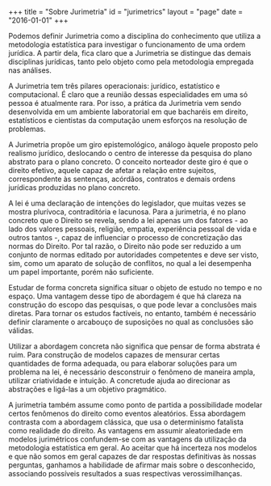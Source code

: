 +++
title = "Sobre Jurimetria"
id = "jurimetrics"
layout = "page" 
date = "2016-01-01"
+++

Podemos definir Jurimetria como a disciplina do conhecimento que utiliza a metodologia estatística para investigar o funcionamento de uma ordem jurídica. A partir dela, fica claro que a Jurimetria se distingue das demais disciplinas jurídicas, tanto pelo objeto como pela metodologia empregada nas análises.

A Jurimetria tem três pilares operacionais: jurídico, estatístico e computacional. É claro que a reunião dessas especialidades em uma só pessoa é atualmente rara. Por isso, a prática da Jurimetria vem sendo desenvolvida em um ambiente laboratorial em que bacharéis em direito, estatísticos e cientistas da computação unem esforços na resolução de problemas.

A Jurimetria propõe um giro epistemológico, análogo àquele proposto pelo realismo jurídico, deslocando o centro de interesse da pesquisa do plano abstrato para o plano concreto. O conceito norteador deste giro é que o direito efetivo, aquele capaz de afetar a relação entre sujeitos, correspondente às sentenças, acórdãos, contratos e demais ordens jurídicas produzidas no plano concreto.

A lei é uma declaração de intenções do legislador, que muitas vezes se mostra plurívoca, contraditória e lacunosa. Para a jurimetria, é no plano concreto que o Direito se revela, sendo a lei apenas um dos fatores - ao lado dos valores pessoais, religião, empatia, experiência pessoal de vida e outros tantos -, capaz de influenciar o processo de concretização das normas do Direito. Por tal razão, o Direito não pode ser reduzido a um conjunto de normas editado por autoridades competentes e deve ser visto, sim, como um aparato de solução de conflitos, no qual a lei desempenha um papel importante, porém não suficiente.

Estudar de forma concreta significa situar o objeto de estudo no tempo e no espaço. Uma vantagem desse tipo de abordagem é que há clareza na construção do escopo das pesquisas, o que pode levar a conclusões mais diretas. Para tornar os estudos factíveis, no entanto, também é necessário definir claramente o arcabouço de suposições no qual as conclusões são válidas.

Utilizar a abordagem concreta não significa que pensar de forma abstrata é ruim. Para construção de modelos capazes de mensurar certas quantidades de forma adequada, ou para elaborar soluções para um problema na lei, é necessário desconstruir o fenômeno de maneira ampla, utilizar criatividade e intuição. A concretude ajuda ao direcionar as abstrações e ligá-las a um objetivo pragmático.

A jurimetria também assume como ponto de partida a possibilidade modelar certos fenômenos do direito como eventos aleatórios. Essa abordagem contrasta com a abordagem clássica, que usa o determinismo fatalista como realidade do direito. As vantagens em assumir aleatoriedade em modelos jurimétricos confundem-se com as vantagens da utilização da metodologia estatística em geral. Ao aceitar que há incerteza nos modelos e que não somos em geral capazes de dar respostas definitivas às nossas perguntas, ganhamos a habilidade de afirmar mais sobre o desconhecido, associando possíveis resultados a suas respectivas verossimilhanças.
